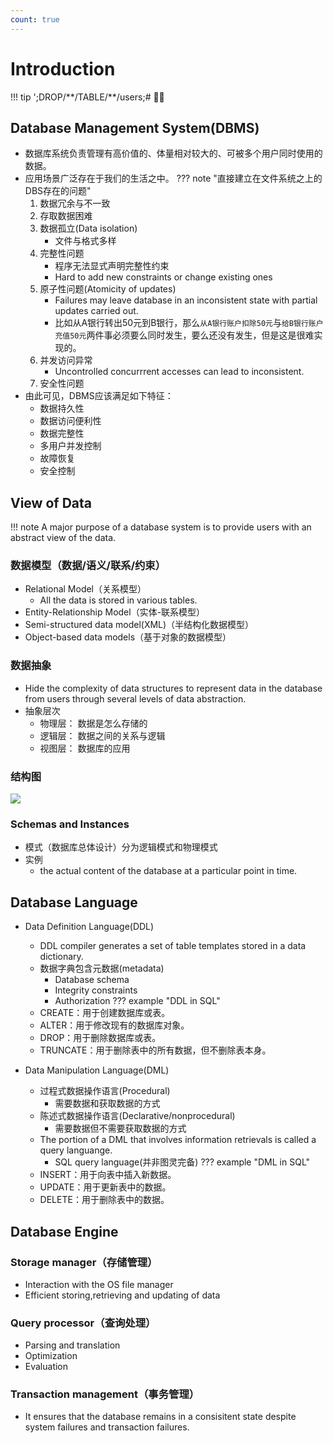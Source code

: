 ```yaml
---
count: true
---
```


# Introduction

!!! tip
    ';DROP/\*\*/TABLE/\*\*/users;# 😶‍🌫️

## Database Management System(DBMS)
+ 数据库系统负责管理有高价值的、体量相对较大的、可被多个用户同时使用的数据。
+ 应用场景广泛存在于我们的生活之中。
??? note "直接建立在文件系统之上的DBS存在的问题"
    1. 数据冗余与不一致
    2. 存取数据困难
    3. 数据孤立(Data isolation)
        + 文件与格式多样
    4. 完整性问题
        + 程序无法显式声明完整性约束
        + Hard to add new constraints or change existing ones
    5. 原子性问题(Atomicity of updates)
        + Failures may leave database in an inconsistent state with partial updates carried out.
        + 比如从A银行转出50元到B银行，那么`从A银行账户扣除50元`与`给B银行账户充值50元`两件事必须要么同时发生，要么还没有发生，但是这是很难实现的。
    6. 并发访问异常
        + Uncontrolled concurrrent accesses can lead to inconsistent.
    7. 安全性问题
+ 由此可见，DBMS应该满足如下特征：
    + 数据持久性
    + 数据访问便利性
    + 数据完整性
    + 多用户并发控制
    + 故障恢复
    + 安全控制

## View of Data
!!! note
    A major purpose of a database system is to provide users with an abstract view of the data.

### 数据模型（数据/语义/联系/约束）

+ Relational Model（关系模型）
    + All the data is stored in various tables. 
+ Entity-Relationship Model（实体-联系模型）
+ Semi-structured data model(XML)（半结构化数据模型）
+ Object-based data models（基于对象的数据模型）


### 数据抽象
+ Hide the complexity of data structures to represent data in the database from users through several levels of data abstraction. 
+ 抽象层次
    + 物理层： 数据是怎么存储的
    + 逻辑层： 数据之间的关系与逻辑
    + 视图层： 数据库的应用

### 结构图
<img src="../4.png" style="max-width: 80%; height: auto;">

### Schemas and Instances
+ 模式（数据库总体设计）分为逻辑模式和物理模式
+ 实例
    + the actual content of the database at a particular point in time.

## Database Language
+ Data Definition Language(DDL)
    + DDL compiler generates a set of table templates stored in a data dictionary.
    + 数据字典包含元数据(metadata)
        + Database schema
        + Integrity constraints
        + Authorization
??? example "DDL in SQL"
    + CREATE：用于创建数据库或表。
    + ALTER：用于修改现有的数据库对象。
    + DROP：用于删除数据库或表。
    + TRUNCATE：用于删除表中的所有数据，但不删除表本身。

+ Data Manipulation Language(DML)
    + 过程式数据操作语言(Procedural)
        + 需要数据和获取数据的方式
    + 陈述式数据操作语言(Declarative/nonprocedural)
        + 需要数据但不需要获取数据的方式
    + The portion of a DML that involves information retrievals is called a query languange.
        + SQL query language(并非图灵完备)
??? example "DML in SQL"
    + INSERT：用于向表中插入新数据。
    + UPDATE：用于更新表中的数据。
    + DELETE：用于删除表中的数据。

## Database Engine
### Storage manager（存储管理）
+ Interaction with the OS file manager
+ Efficient storing,retrieving and updating of data

### Query processor（查询处理）
+ Parsing and translation
+ Optimization
+ Evaluation

### Transaction management（事务管理）
+ It ensures that the database remains in a consisitent state despite system failures and transaction failures.